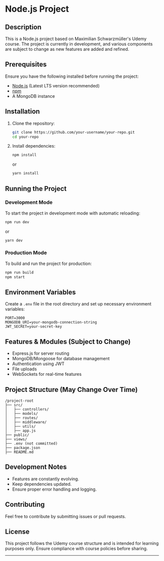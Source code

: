# Node.js Project

## Description
This is a Node.js project based on Maximilian Schwarzmüller's Udemy course. The project is currently in development, and various components are subject to change as new features are added and refined.

## Prerequisites
Ensure you have the following installed before running the project:
- [Node.js](https://nodejs.org/) (Latest LTS version recommended)
- [npm](https://www.npmjs.com/)
- A MongoDB instance

## Installation
1. Clone the repository:
   ```sh
   git clone https://github.com/your-username/your-repo.git
   cd your-repo
   ```
2. Install dependencies:
   ```sh
   npm install
   ```
   or
   ```sh
   yarn install
   ```

## Running the Project
### Development Mode
To start the project in development mode with automatic reloading:
```sh
npm run dev
```
or
```sh
yarn dev
```

### Production Mode
To build and run the project for production:
```sh
npm run build
npm start
```

## Environment Variables
Create a `.env` file in the root directory and set up necessary environment variables:
```env
PORT=3000
MONGODB_URI=your-mongodb-connection-string
JWT_SECRET=your-secret-key
```

## Features & Modules (Subject to Change)
- Express.js for server routing
- MongoDB/Mongoose for database management
- Authentication using JWT
- File uploads
- WebSockets for real-time features

## Project Structure (May Change Over Time)
```
/project-root
├── src/
│   ├── controllers/
│   ├── models/
│   ├── routes/
│   ├── middleware/
│   ├── utils/
│   ├── app.js
├── public/
├── views/
├── .env (not committed)
├── package.json
├── README.md
```

## Development Notes
- Features are constantly evolving.
- Keep dependencies updated.
- Ensure proper error handling and logging.

## Contributing
Feel free to contribute by submitting issues or pull requests.

## License
This project follows the Udemy course structure and is intended for learning purposes only. Ensure compliance with course policies before sharing.

---

